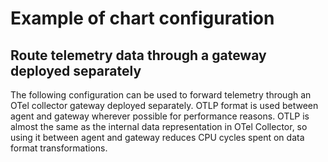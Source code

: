 # Example of chart configuration

## Route telemetry data through a gateway deployed separately
The following configuration can be used to forward telemetry through an OTel
collector gateway deployed separately.
OTLP format is used between agent and gateway wherever possible for performance
reasons. OTLP is almost the same as the internal data representation in OTel
Collector, so using it between agent and gateway reduces CPU cycles spent on
data format transformations.
